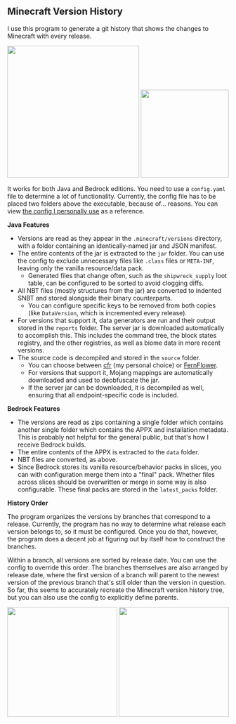 ## Minecraft Version History
I use this program to generate a git history that shows the changes to Minecraft with every release.

<img src="https://i.imgur.com/lOSNnVi.png" width=300> <img src="https://i.imgur.com/UGVEbv9.png" width=200>

It works for both Java and Bedrock editions. You need to use a `config.yaml` file to determine a lot of functionality. Currently, the config file has to be placed two folders above the executable, because of... reasons. You can view [the config I personally use](personal_config.yaml) as a reference.

**Java Features**
* Versions are read as they appear in the `.minecraft/versions` directory, with a folder containing an identically-named jar and JSON manifest.
* The entire contents of the jar is extracted to the `jar` folder. You can use the config to exclude unnecessary files like `.class` files or `META-INF`, leaving only the vanilla resource/data pack.
  - Generated files that change often, such as the `shipwreck_supply` loot table, can be configured to be sorted to avoid clogging diffs.
* All NBT files (mostly structures from the jar) are converted to indented SNBT and stored alongside their binary counterparts.
  - You can configure specific keys to be removed from both copies (like `DataVersion`, which is incremented every release).
* For versions that support it, data generators are run and their output stored in the `reports` folder. The server jar is downloaded automatically to accomplish this. This includes the command tree, the block states registry, and the other registries, as well as biome data in more recent versions.
* The source code is decompiled and stored in the `source` folder.
  - You can choose between [cfr](https://github.com/leibnitz27/cfr) (my personal choice) or [FernFlower](https://github.com/fesh0r/fernflower). 
  - For versions that support it, Mojang mappings are automatically downloaded and used to deobfuscate the jar.
  - If the server jar can be downloaded, it is decompiled as well, ensuring that all endpoint-specific code is included.

**Bedrock Features**
* The versions are read as zips containing a single folder which contains another single folder which contains the APPX and installation metadata. This is probably not helpful for the general public, but that's how I receive Bedrock builds.
* The entire contents of the APPX is extracted to the `data` folder.
* NBT files are converted, as above.
* Since Bedrock stores its vanilla resource/behavior packs in slices, you can with configuration merge them into a "final" pack. Whether files across slices should be overwritten or merge in some way is also configurable. These final packs are stored in the `latest_packs` folder.

**History Order**

The program organizes the versions by branches that correspond to a release. Currently, the program has no way to determine what release each version belongs to, so it must be configured. Once you do that, however, the program does a decent job at figuring out by itself how to construct the branches.

Within a branch, all versions are sorted by release date. You can use the config to override this order. The branches themselves are also arranged by release date, where the first version of a branch will parent to the newest version of the previous branch that's still older than the version in question. So far, this seems to accurately recreate the Minecraft version history tree, but you can also use the config to explicitly define parents.

<img src="https://i.imgur.com/VAZvxCL.png" height=250> <img src="https://i.imgur.com/b9RVT3t.png" height=250>
